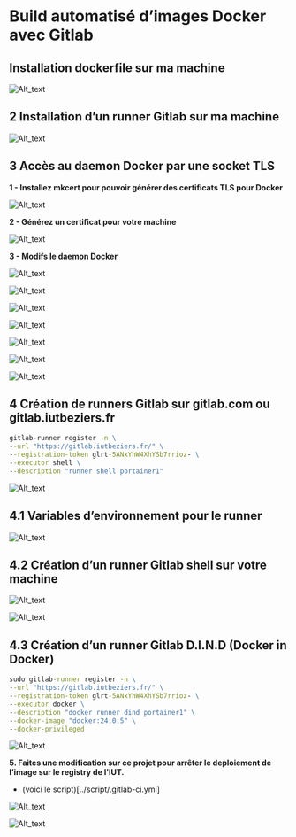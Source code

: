 # Build automatisé d’images Docker avec Gitlab
## Installation dockerfile sur ma machine

![Alt_text](../images/1.png)

## 2 Installation d’un runner Gitlab sur ma machine

![Alt_text](../images/2.png)

## 3 Accès au daemon Docker par une socket TLS

**1 - Installez mkcert pour pouvoir générer des certificats TLS pour Docker**

![Alt_text](../images/3.png)

**2 - Générez un certificat pour votre machine**

![Alt_text](../images/4.png)

**3 - Modifs le daemon Docker**

![Alt_text](../images/5.png)

![Alt_text](../images/6.png)

![Alt_text](../images/7.png)

![Alt_text](../images/8.png)

![Alt_text](../images/9.png)

![Alt_text](../images/10.png)

![Alt_text](../images/11.png)

## 4 Création de runners Gitlab sur gitlab.com ou gitlab.iutbeziers.fr
```cmd
gitlab-runner register -n \
--url "https://gitlab.iutbeziers.fr/" \
--registration-token glrt-5ANxYhW4XhYSb7rrioz- \
--executor shell \
--description "runner shell portainer1"
```
![Alt_text](../images/12.png)

## 4.1 Variables d’environnement pour le runner

![Alt_text](../images/16.png)

## 4.2 Création d’un runner Gitlab shell sur votre machine

![Alt_text](../images/13.png)

![Alt_text](../images/14.png)

## 4.3 Création d’un runner Gitlab D.I.N.D (Docker in Docker)
```cmd
sudo gitlab-runner register -n \
--url "https://gitlab.iutbeziers.fr/" \
--registration-token glrt-5ANxYhW4XhYSb7rrioz- \
--executor docker \
--description "docker runner dind portainer1" \
--docker-image "docker:24.0.5" \
--docker-privileged
```
![Alt_text](../images/15.png)

**5. Faites une modification sur ce projet pour arrêter le deploiement de l’image sur le registry de l’IUT.**

- (voici le script)[../script/.gitlab-ci.yml]

![Alt_text](../images/17.png)


![Alt_text](../images/18.png)



